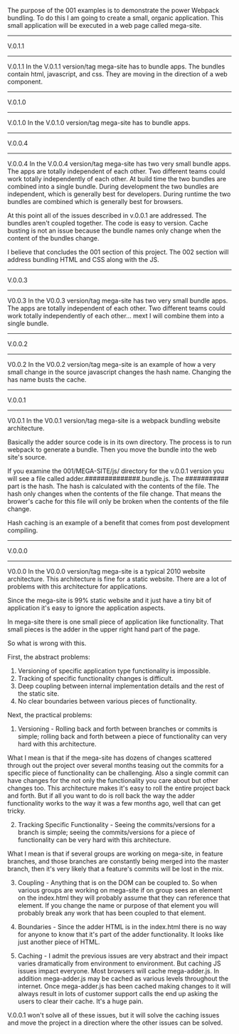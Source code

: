 The purpose of the 001 examples is to demonstrate the power Webpack bundling. To
do this I am going to create a small, organic application.  This small application
will be executed in a web page called mega-site.

********************************************************************************
V.0.1.1
********************************************************************************

V.0.1.1 In the V.0.1.1 version/tag mega-site has to bundle apps.  The bundles
contain html, javascript, and css.  They are moving in the direction of a
web component.

********************************************************************************
V.0.1.0
********************************************************************************

V.0.1.0 In the V.0.1.0 version/tag mega-site has to bundle apps.

********************************************************************************
V.0.0.4
********************************************************************************

V.0.0.4 In the V.0.0.4 version/tag mega-site has two very small bundle apps.  The
apps are totally independent of each other.  Two different teams could work
totally independently of each other. At build time the two bundles are combined
into a single bundle.  During development the two bundles are independent, which
is generally best for developers.  During runtime the two bundles are combined
which is generally best for browsers.

At this point all of the issues described in v.0.0.1 are addressed.  The bundles
aren't coupled together.  The code is easy to version.  Cache busting is not an
issue because the bundle names only change when the content of the bundles change.

I believe that concludes the 001 section of this project.  The 002 section will
address bundling HTML and CSS along with the JS.  

********************************************************************************
V.0.0.3
********************************************************************************

V0.0.3 In the V0.0.3 version/tag mega-site has two very small bundle apps.  The
apps are totally independent of each other.  Two different teams could work
totally independently of each other... mext I will combine them into a single
bundle.

********************************************************************************
V.0.0.2
********************************************************************************

V0.0.2 In the V0.0.2 version/tag mega-site is an example of how a very small
change in the source javascript changes the hash name.  Changing the has name
busts the cache.

********************************************************************************
V.0.0.1
********************************************************************************

V0.0.1 In the V0.0.1 version/tag mega-site is a webpack bundling website architecture.

Basically the adder source code is in its own directory.  The process is to run
webpack to generate a bundle.  Then you move the bundle into the web site's source.

If you examine the 001/MEGA-SITE/js/ directory for the v.0.0.1 version you will
see a file called adder.##############.bundle.js.  The ########### part is the
hash.  The hash is calculated with the contents of the file.  The hash only changes when the contents of the file change.  That means the brower's cache for this file
will only be broken when the contents of the file change.

Hash caching is an example of a benefit that comes from post development compiling.  


********************************************************************************
V.0.0.0
********************************************************************************

V0.0.0 In the V0.0.0 version/tag mega-site is a typical 2010 website architecture.
This architecture is fine for a static website.  There are a lot of problems with
this architecture for applications.  

Since the mega-site is 99% static website and it just have a tiny bit of
application it's easy to ignore the application aspects.

In mega-site there is one small piece of application like functionality.  That
small pieces is the adder in the upper right hand part of the page.

So what is wrong with this.

First, the abstract problems:

1) Versioning of specific application type functionality is impossible.
2) Tracking of specific functionality changes is difficult.
3) Deep coupling between internal implementation details and the rest of the
static site.
4) No clear boundaries between various pieces of functionality.  


Next, the practical problems:

1) Versioning - Rolling back and forth between branches or commits is
simple; rolling back and forth between a piece of functionality can very hard with
this architecture.

What I mean is that if the mega-site has dozens of changes scattered through out
the project over several months teasing out the commits for a specific piece of
functionality can be challenging.  Also a single commit can have changes for the
not only the functionality you care about but other changes too.  This architecture
makes it's easy to roll the entire project back and forth.  But if all you want
to do is roll back the way the adder functionality works to the way it was a few
months ago, well that can get tricky.

2) Tracking Specific Functionality - Seeing the commits/versions for a branch is
simple; seeing the commits/versions for a piece of functionality can be very
hard with this architecture.

What I mean is that if several groups are working on mega-site, in feature branches,
and those branches are constantly being merged into the master branch, then it's
very likely that a feature's commits will be lost in the mix.

3) Coupling - Anything that is on the DOM can be coupled to.  So when various
groups are working on mega-site if on group sees an element on the index.html they
will probably assume that they can reference that element.  If you change the name
or purpose of that element you will probably break any work that has been coupled
to that element.

4) Boundaries - Since the adder HTML is in the index.html there is no way for
anyone to know that it's part of the adder functionality.  It looks like just
another piece of HTML.  

5) Caching - I admit the previous issues are very abstract and their impact varies
dramatically from environment to environment.  But caching JS issues impact everyone.
Most browsers will cache mega-adder.js.  In addition mega-adder.js may be cached as
various levels throughout the internet.  Once mega-adder.js has been cached making
changes to it will always result in lots of customer support calls the end up
asking the users to clear their cache.  It's a huge pain.  

V.0.0.1 won't solve all of these issues, but it will solve the caching issues and
move the project in a direction where the other issues can be solved.
